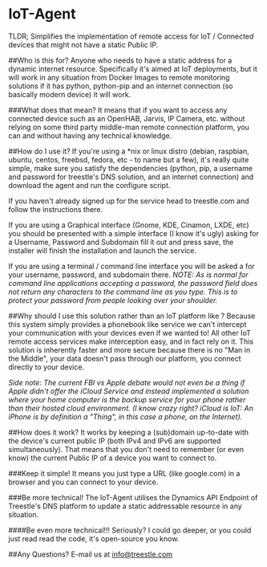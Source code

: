 # IoT-Agent 

TLDR; Simplifies the implementation of remote access for IoT / Connected devices that might not have a static Public IP. 

##Who is this for? 
Anyone who needs to have a static address for a dynamic internet resource. Specifically it's aimed at IoT deployments, but it will work in any situation from Docker Images to remote monitoring solutions if it has python, python-pip and an internet connection (so basically modern device) it will work. 

###What does that mean? 
It means that if you want to access any connected device such as an OpenHAB, Jarvis, IP Camera, etc. without relying on some third party middle-man remote connection platform, you can and without having any technical knowledge. 

##How do I use it? 
If you're using a *nix or linux distro (debian, raspbian, ubuntu, centos, freebsd, fedora, etc - to name but a few), it's really quite simple, make sure you satisfy the dependencies (python, pip, a username and password for treestle's DNS solution, and an internet connection) and download the agent and run the configure script. 

If you haven't already signed up for the service head to treestle.com and follow the instructions there. 

If you are using a Graphical interface (Gnome, KDE, Cinamon, LXDE, etc) you should be presented with a simple interface (I know it's ugly) asking for a Username, Password and Subdomain fill it out and press save, the installer will finish the installation and launch the service. 

If you are using a terminal / command line interface you will be asked a for your username, password, and subdomain there. *NOTE: As is normal for command line applications accepting a password, the password field does not return any characters to the command line as you type. This is to protect your password from people looking over your shoulder.* 

##Why should I use this solution rather than an IoT platform like <insert platform name here>? 
Because this system simply provides a phonebook like service we can't intercept your communication with your devices even if we wanted to! 
All other IoT remote access services make interception easy, and in fact rely on it. 
This solution is inherently faster and more secure because there is no "Man in the Middle", your data doesn't pass through our platform, you connect directly to your device. 

*Side note: The current FBI vs Apple debate would not even be a thing if Apple didn't offer the iCloud Service and instead implemented a solution where your home computer is the backup service for your phone rather than their hosted cloud environment. (I know crazy right? iCloud is IoT: An iPhone is by definition a "Thing", in this case a phone, on the Internet).* 

##How does it work? 
It works by keeping a (sub)domain up-to-date with the device's current public IP (both IPv4 and IPv6 are supported simultaneously). That means that you don't need to remember (or even know) the current Public IP of a device you want to connect to. 

###Keep it simple! 
It means you just type a URL (like google.com) in a browser and you can connect to your device. 

###Be more technical! 
The IoT-Agent utilises the Dynamics API Endpoint of Treestle's DNS platform to update a static addressable resource in any situation.

####Be even more technical!!! 
Seriously? I could go deeper, or you could just read read the code, it's open-source you know.

##Any Questions?
E-mail us at info@treestle.com
